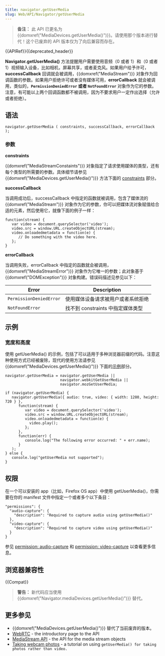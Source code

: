 ```yaml
---
title: navigator.getUserMedia
slug: Web/API/Navigator/getUserMedia
---
```

> **备注：** 此 API 已更名为 {{domxref("MediaDevices.getUserMedia()")}}。请使用那个版本进行替代！这个已废弃的 API 版本仅为了向后兼容而存在。

{{APIRef}}{{deprecated_header}}

**Navigator.getUserMedia()** 方法提醒用户需要使用音频（0 或者 1）和（0 或者 1）视频输入设备，比如相机，屏幕共享，或者麦克风。如果用户给予许可，**successCallback** 回调就会被调用，{{domxref("MediaStream")}} 对象作为回调函数的参数。如果用户拒绝许可或者没有媒体可用，**errorCallback** 就会被调用，类似的，**`PermissionDeniedError` **或者** `NotFoundError`** 对象作为它的参数。注意，有可能以上两个回调函数都不被调用，因为不要求用户一定作出选择（允许或者拒绝）。

## 语法

```
navigator.getUserMedia ( constraints, successCallback, errorCallback );
```

### 参数

**constraints**

{{domxref("MediaStreamConstaints")}} 对象指定了请求使用媒体的类型，还有每个类型的所需要的参数。具体细节请参见 {{domxref("MediaDevices.getUserMedia()")}} 方法下面的 [constraints](/zh-CN/docs/Web/API/MediaDevices/getUserMedia#Parameters) 部分。

**successCallback**

当调用成功后，successCallback 中指定的函数就被调用，包含了媒体流的 {{domxref("MediaStream")}} 对象作为它的参数，你可以把媒体流对象赋值给合适的元素，然后使用它，就像下面的例子一样：

```
function(stream) {
   var video = document.querySelector('video');
   video.src = window.URL.createObjectURL(stream);
   video.onloadedmetadata = function(e) {
      // Do something with the video here.
   };
}
```

**errorCallback**

当调用失败，errorCallback 中指定的函数就会被调用，{{domxref("MediaStreamError")}} 对象作为它唯一的参数；此对象基于 {{domxref("DOMException")}} 对象构建。错误码描述见参见以下：

| Error                   | Description                        |
| ----------------------- | ---------------------------------- |
| `PermissionDeniedError` | 使用媒体设备请求被用户或者系统拒绝 |
| `NotFoundError`         | 找不到 constraints 中指定媒体类型  |

## 示例

### 宽度和高度

使用 getUserMedia() 的示例，包括了可以适用于多种浏览器前缀的代码。注意这种使用方式已经被废除，现代的使用方法请参见 {{domxref("MediaDevices.getUserMedia()")}} 下面的[示例](/zh-CN/docs/Web/API/MediaDevices/getUserMedia#Frame_rate)部分。

```
navigator.getUserMedia = navigator.getUserMedia ||
                         navigator.webkitGetUserMedia ||
                         navigator.mozGetUserMedia;

if (navigator.getUserMedia) {
   navigator.getUserMedia({ audio: true, video: { width: 1280, height: 720 } },
      function(stream) {
         var video = document.querySelector('video');
         video.src = window.URL.createObjectURL(stream);
         video.onloadedmetadata = function(e) {
           video.play();
         };
      },
      function(err) {
         console.log("The following error occurred: " + err.name);
      }
   );
} else {
   console.log("getUserMedia not supported");
}
```

## 权限

在一个可以安装的 app（比如，Firefox OS app）中使用 getUserMedia()，你需要在你的 manifest 文件中指定一个或者多个以下条目：

```
"permissions": {
  "audio-capture": {
    "description": "Required to capture audio using getUserMedia()"
  },
  "video-capture": {
    "description": "Required to capture video using getUserMedia()"
  }
}
```

参见 [permission: audio-capture](https://developer.mozilla.org/zh-CN/Apps/Developing/App_permissions#audio-capture) 和 [permission: video-capture](https://developer.mozilla.org/zh-CN/Apps/Developing/App_permissions#video-capture) 以查看更多信息。

## 浏览器兼容性

{{Compat}}

> **警告：** 新代码应当使用 {{domxref("Navigator.mediaDevices.getUserMedia()")}} 替代。

## 更多参见

- {{domxref("MediaDevices.getUserMedia()")}} 替代了当前废弃的版本。
- [WebRTC](/zh-CN/docs/WebRTC) - the introductory page to the API
- [MediaStream API](/zh-CN/docs/WebRTC/MediaStream_API) - the API for the media stream objects
- [Taking webcam photos](/zh-CN/docs/WebRTC/taking_webcam_photos) - a tutorial on using `getUserMedia() for taking photos rather than video.`
